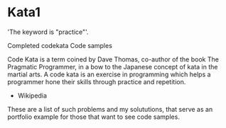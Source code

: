 Kata1
=====

'The keyword is "practice"'.

Completed codekata  Code samples

Code Kata is a term coined by Dave Thomas, co-author of the book The Pragmatic Programmer, 
in a bow to the Japanese concept of kata in the martial arts. A code kata is an exercise 
in programming which helps a programmer hone their skills through practice and repetition.

- Wikipedia

These are a list of such problems and my solututions, that serve as an portfolio example 
for those that want to see code samples.
